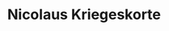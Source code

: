---
title: "Nicolaus Kriegeskorte"
presenter_id: nicolaus_kriegeskorte
position: Postdoc
start_date: 2004
end_date: 2008
email: 
phone: 
photo: assets/images/
status: former
layout: member 
---